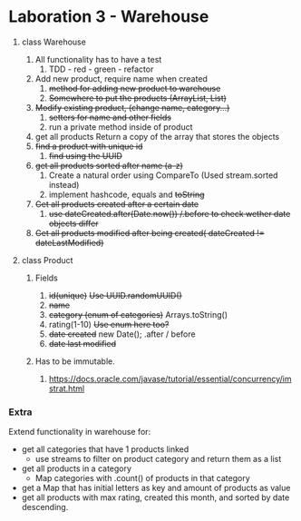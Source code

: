# Laboration 3 - Warehouse

1. class Warehouse
    1. All functionality has to have a test
        1. TDD - red - green - refactor
    2. Add new product, require name when created
        1. ~~method for adding new product to warehouse~~
        2. ~~Somewhere to put the products (ArrayList, List)~~
    3. ~~Modify existing product, (change name, category...)~~
        1. ~~setters for name and other fields~~
        2. run a private method inside of product
    4. get all products
       Return a copy of the array that stores the objects
    5. ~~find a product with unique id~~
        1. ~~find using the UUID~~
    6. ~~get all products sorted after name (a-z)~~
        1. Create a natural order using CompareTo (Used stream.sorted instead)
        2. implement hashcode, equals and ~~toString~~
    7. ~~Get all products created after a certain date~~
        1. ~~use dateCreated.after(Date.now()) /.before to check wether date objects differ~~
    8. ~~Get all products modified after being created( dateCreated != dateLastModified)~~

2. class Product
    1. Fields
        1. ~~id(unique)~~
           ~~Use UUID.randomUUID()~~
        2. ~~name~~
        3. ~~category (enum of categories)~~
           Arrays.toString()
        4. rating(1-10)
           ~~Use enum here too?~~
        5. ~~date created~~
           new Date(); .after / before
        6. ~~date last modified~~

    2. Has to be immutable.
        1. https://docs.oracle.com/javase/tutorial/essential/concurrency/imstrat.html

### Extra

Extend functionality in warehouse for:

* get all categories that have 1 products linked
    * use streams to filter on product category and return them as a list
* get all products in a category
  * Map categories with .count() of products in that category
* get a Map that has initial letters as key and amount of products as value
* get all products with max rating, created this month, and sorted by date descending.